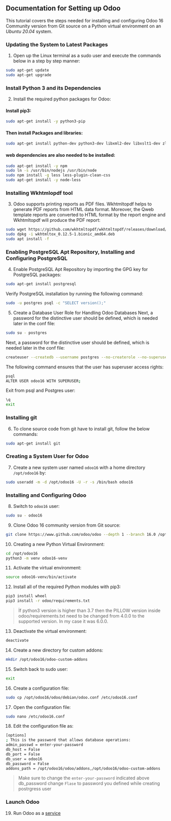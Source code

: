 ## Documentation for Setting up Odoo 

This tutorial covers the steps needed for installing and configuring Odoo 16 Community version from Git source on a Python virtual environment on an _Ubuntu 20.04_ system. 

### Updating the System to Latest Packages
1. Open up the Linux terminal as a sudo user and execute the commands below in a step by step manner:

```sh
sudo apt-get update
sudo apt-get upgrade
```
### Install Python 3 and its Dependencies
2. Install the required python packages for Odoo:

#### Install pip3:

```sh
sudo apt-get install -y python3-pip
```
#### Then install Packages and libraries:

```sh
sudo apt-get install python-dev python3-dev libxml2-dev libxslt1-dev zlib1g-dev libsasl2-dev libldap2-dev build-essential libssl-dev libffi-dev libmysqlclient-dev libjpeg-dev libpq-dev libjpeg8-dev liblcms2-dev libblas-dev libatlas-base-dev
```

#### web dependencies are also needed to be installed:


```sh
sudo apt-get install -y npm
sudo ln -s /usr/bin/nodejs /usr/bin/node
sudo npm install -g less less-plugin-clean-css
sudo apt-get install -y node-less
```

### Installing Wkhtmlopdf tool

3. Odoo supports printing reports as PDF files. Wkhtmltopdf helps to generate PDF reports from HTML data format. Moreover, the Qweb template reports are converted to HTML format by the report engine and Wkhtmltopdf will produce the PDF report:

```sh
sudo wget https://github.com/wkhtmltopdf/wkhtmltopdf/releases/download/0.12.5/wkhtmltox_0.12.5-1.bionic_amd64.deb
sudo dpkg -i wkhtmltox_0.12.5-1.bionic_amd64.deb
sudo apt install -f
```

### Enabling PostgreSQL Apt Repository, Installing and Configuring PostgreSQL 
4. Enable PostgreSQL Apt Repository by importing the GPG key for PostgreSQL packages:

```sh
sudo apt-get install postgresql
```

Verify PostgreSQL installation by running the following command:

```sh
sudo -u postgres psql -c "SELECT version();"
```

5. Create a Database User Role for Handling Odoo Databases
Next, a password for the distinctive user should be defined, which is needed later in the conf file:

```sh
sudo su - postgres
```
Next, a password for the distinctive user should be defined, which is needed later in the conf file:
```sh
createuser --createdb --username postgres --no-createrole --no-superuser --pwprompt odoo16
```
The following command ensures that the user has superuser access rights:
```sh
psql
ALTER USER odoo16 WITH SUPERUSER;
```
Exit from psql and Postgres user:
```sh
\q
exit
```
### Installing git 
6. To clone source code from git have to install git, follow the below commands:

```sh
sudo apt-get install git
```

### Creating a System User for Odoo
7. Create a new system user named ```odoo16``` with a home directory ```/opt/odoo16``` by:

```sh
sudo useradd -m -d /opt/odoo16 -U -r -s /bin/bash odoo16
```

### Installing and Configuring Odoo
8. Switch to ```odoo16``` user:

```sh
sudo su - odoo16
```

9. Clone Odoo 16 community version from Git source:

```sh
git clone https://www.github.com/odoo/odoo --depth 1 --branch 16.0 /opt/odoo16/odoo
```

10. Creating a new Python Virtual Environment:

```sh
cd /opt/odoo16
python3 -m venv odoo16-venv
```

11. Activate the virtual environment:

```sh
source odoo16-venv/bin/activate
```

12. Install all of the required Python modules with pip3:

```sh
pip3 install wheel
pip3 install -r odoo/requirements.txt
```
>
>İf python3 version is higher than 3.7 then the PILLOW version inside odoo/requirements.txt need to be changed from 4.0.0 to the supported version. In my case it was 6.0.0. 
>

13. Deactivate the virtual environment:

```sh
deactivate
```

14. Create a new directory for custom addons:

```sh
mkdir /opt/odoo16/odoo-custom-addons
```

15. Switch back to sudo user:

```sh
exit
```

16. Create a configuration file:

```sh
sudo cp /opt/odoo16/odoo/debian/odoo.conf /etc/odoo16.conf
```

17. Open the configuration file:

```sh
sudo nano /etc/odoo16.conf
```

18. Edit the configuration file as:

```sh
[options]
; This is the password that allows database operations:
admin_passwd = enter-your-password
db_host = False
db_port = False
db_user = odoo16
db_password = False
addons_path = /opt/odoo16/odoo/addons,/opt/odoo16/odoo-custom-addons
```
>
>Make sure to change the ```enter-your-password``` indicated above
>db_password change `Flase` to password you defined while creating postrgress user 
>

### Launch Odoo

19. Run Odoo as a [service](ServiceSetup.md) 